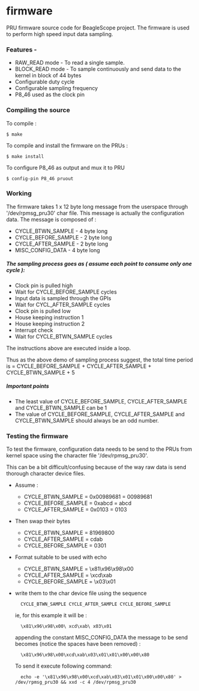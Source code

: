 # firmware
PRU firmware source code for BeagleScope project.
The firmware is used to perform high speed input data sampling. 

### Features -
- RAW_READ mode - To read a single sample.
- BLOCK_READ mode - To sample continuously and send data to the kernel in block of 44 bytes
- Configurable duty cycle
- Configurable sampling frequency
- P8_46 used as the clock pin

### Compiling the source
To compile :

    $ make
To compile and install the firmware on the PRUs :

    $ make install
To configure P8_46 as output and mux it to PRU

    $ config-pin P8_46 pruout
    
### Working

The firmware takes 1 x 12 byte long message from the userspace through '/dev/rpmsg_pru30' char file. This message is actually the configuration data. The message is composed of :
* CYCLE_BTWN_SAMPLE    -  4 byte long
* CYCLE_BEFORE_SAMPLE  - 2 byte long
* CYCLE_AFTER_SAMPLE   - 2 byte long
* MISC_CONFIG_DATA - 4 byte long

##### The sampling process goes as ( assume each point to consume only one cycle ):
* Clock pin is pulled high
* Wait for CYCLE_BEFORE_SAMPLE cycles
* Input data is sampled through the GPIs
* Wait for CYCL_AFTER_SAMPLE cycles
* Clock pin is pulled low
* House keeping instruction 1
* House keeping instruction 2
* Interrupt check
* Wait for CYCLE_BTWN_SAMPLE cycles

The instructions above are executed inside a loop.

Thus as the above demo of sampling process suggest, the total time period is = CYCLE_BEFORE_SAMPLE + CYCLE_AFTER_SAMPLE + CYCLE_BTWN_SAMPLE + 5

##### Important points
* The least value of CYCLE_BEFORE_SAMPLE, CYCLE_AFTER_SAMPLE and CYCLE_BTWN_SAMPLE can be 1
* The value of CYCLE_BEFORE_SAMPLE, CYCLE_AFTER_SAMPLE and CYCLE_BTWN_SAMPLE should always be an odd number.

### Testing the firmware
To test the firmware, configuration data needs to be send to the PRUs from kernel space using the character file '/dev/rpmsg_pru30'.

This can be a bit difficult/confusing because of the way raw data is send thorough character device files.

* Assume :
    * CYCLE_BTWN_SAMPLE = 0x00989681 = 00989681 
    * CYCLE_BEFORE_SAMPLE = 0xabcd = abcd
    * CYCLE_AFTER_SAMPLE = 0x0103 = 0103

* Then swap their bytes
    * CYCLE_BTWN_SAMPLE = 81969800 
    * CYCLE_AFTER_SAMPLE = cdab
    * CYCLE_BEFORE_SAMPLE = 0301

* Format suitable to be used with echo
    * CYCLE_BTWN_SAMPLE = \x81\x96\x98\x00 
    * CYCLE_AFTER_SAMPLE = \xcd\xab
    * CYCLE_BEFORE_SAMPLE = \x03\x01

* write them to the char device file using the sequence

        CYCLE_BTWN_SAMPLE CYCLE_AFTER_SAMPLE CYCLE_BEFORE_SAMPLE  

    ie, for this example it will be :
    
        \x81\x96\x98\x00\ xcd\xab\ x03\x01
        
    appending the constant MISC_CONFIG_DATA the message to be send becomes (notice the spaces have been removed) :

        \x81\x96\x98\x00\xcd\xab\x03\x01\x01\x00\x00\x80
        
    To send it execute following command:
    
        echo -e '\x81\x96\x98\x00\xcd\xab\x03\x01\x01\x00\x00\x80' > /dev/rpmsg_pru30 && xxd -c 4 /dev/rpmsg_pru30
